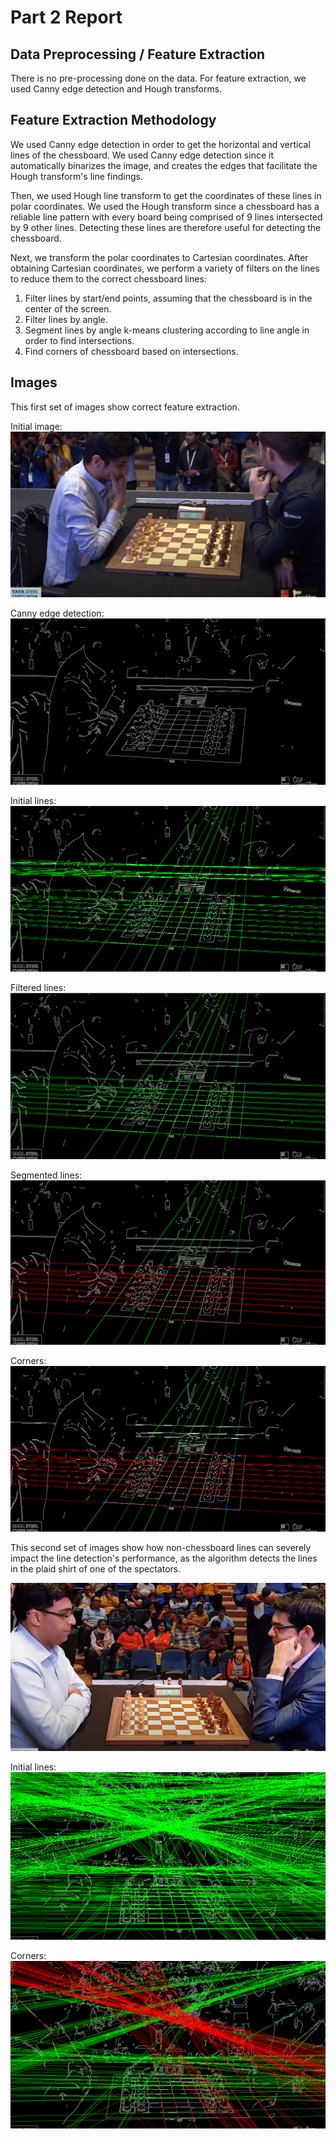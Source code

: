 # Part 2 Report

## Data Preprocessing / Feature Extraction

There is no pre-processing done on the data. For feature extraction, we used Canny edge detection and Hough transforms.

## Feature Extraction Methodology

We used Canny edge detection in order to get the horizontal and vertical lines of the chessboard. We used Canny edge detection since it automatically binarizes the image, and creates the edges that facilitate the Hough transform's line findings.

Then, we used Hough line transform to get the coordinates of these lines in polar coordinates. We used the Hough transform since a chessboard has a reliable line pattern with every board being comprised of 9 lines intersected by 9 other lines. Detecting these lines are therefore useful for detecting the chessboard.

Next, we transform the polar coordinates to Cartesian coordinates. After obtaining Cartesian coordinates, we perform a variety of filters on the lines to reduce them to the correct chessboard lines:

1. Filter lines by start/end points, assuming that the chessboard is in the center of the screen.
2. Filter lines by angle.
3. Segment lines by angle k-means clustering according to line angle in order to find intersections.
4. Find corners of chessboard based on intersections.

## Images
This first set of images show correct feature extraction.

Initial image:
![Initial](report_images/initial.png)

Canny edge detection:
![Canny](report_images/canny.png)

Initial lines:
![Initial lines](report_images/initial_lines.png)

Filtered lines:
![Filtered](report_images/filtered_lines.png)

Segmented lines:
![Segmented](report_images/lines_by_orientation.png)

Corners:
![Corners](report_images/final.png)

This second set of images show how non-chessboard lines can severely impact the line detection's performance, as the algorithm detects the lines in the plaid shirt of one of the spectators.

![Initial](report_images/shirt_initial.png)

Initial lines:
![Initial lines](report_images/shirt_initial_lines.png)

Corners:
![Corners](report_images/shirt_final.png)


